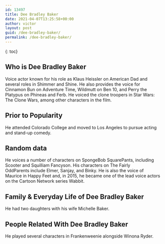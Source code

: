```yaml
---
id: 13497
title: Dee Bradley Baker
date: 2021-04-07T13:25:58+00:00
author: victor
layout: post
guid: /dee-bradley-baker/
permalink: /dee-bradley-baker/
---
```



{: toc}


## Who is Dee Bradley Baker



Voice actor known for his role as Klaus Heissler on American Dad and several roles in Shimmer and Shine. He also provides the voice for Cinnamon Bun on Adventure Time, Wildmutt on Ben 10, and Perry the Platypus on Phineas and Ferb. He voiced the clone troopers in Star Wars: The Clone Wars, among other characters in the film.

                
                
                
## Prior to Popularity



He attended Colorado College and moved to Los Angeles to pursue acting and stand-up comedy.

                
                
                
## Random data



He voices a number of characters on SpongeBob SquarePants, including Scooter and Squilliam Fancyson. His characters on The Fairly OddParents include Elmer, Sanjay, and Binky. He is also the voice of Maurice in Happy Feet and, in 2015, he became one of the lead voice actors on the Cartoon Network series Wabbit.

                
                
                
## Family & Everyday Life of Dee Bradley Baker



He had two daughters with his wife Michelle Baker.

                
                
                
## People Related With Dee Bradley Baker



He played several characters in Frankenweenie alongside Winona Ryder.

                
              
            
          
          
          